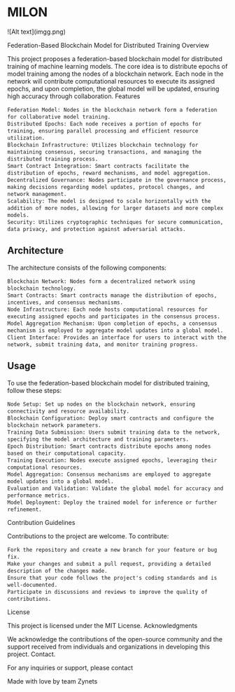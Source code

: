<h1>MILON</h1> ![Alt text](imgg.png)

Federation-Based Blockchain Model for Distributed Training
Overview

This project proposes a federation-based blockchain model for distributed training of machine learning models. The core idea is to distribute epochs of model training among the nodes of a blockchain network. Each node in the network will contribute computational resources to execute its assigned epochs, and upon completion, the global model will be updated, ensuring high accuracy through collaboration.
Features

    Federation Model: Nodes in the blockchain network form a federation for collaborative model training.
    Distributed Epochs: Each node receives a portion of epochs for training, ensuring parallel processing and efficient resource utilization.
    Blockchain Infrastructure: Utilizes blockchain technology for maintaining consensus, securing transactions, and managing the distributed training process.
    Smart Contract Integration: Smart contracts facilitate the distribution of epochs, reward mechanisms, and model aggregation.
    Decentralized Governance: Nodes participate in the governance process, making decisions regarding model updates, protocol changes, and network management.
    Scalability: The model is designed to scale horizontally with the addition of more nodes, allowing for larger datasets and more complex models.
    Security: Utilizes cryptographic techniques for secure communication, data privacy, and protection against adversarial attacks.

<h2>Architecture</h2>

The architecture consists of the following components:

    Blockchain Network: Nodes form a decentralized network using blockchain technology.
    Smart Contracts: Smart contracts manage the distribution of epochs, incentives, and consensus mechanisms.
    Node Infrastructure: Each node hosts computational resources for executing assigned epochs and participates in the consensus process.
    Model Aggregation Mechanism: Upon completion of epochs, a consensus mechanism is employed to aggregate model updates into a global model.
    Client Interface: Provides an interface for users to interact with the network, submit training data, and monitor training progress.

<h2>Usage</h2>

To use the federation-based blockchain model for distributed training, follow these steps:

    Node Setup: Set up nodes on the blockchain network, ensuring connectivity and resource availability.
    Blockchain Configuration: Deploy smart contracts and configure the blockchain network parameters.
    Training Data Submission: Users submit training data to the network, specifying the model architecture and training parameters.
    Epoch Distribution: Smart contracts distribute epochs among nodes based on their computational capacity.
    Training Execution: Nodes execute assigned epochs, leveraging their computational resources.
    Model Aggregation: Consensus mechanisms are employed to aggregate model updates into a global model.
    Evaluation and Validation: Validate the global model for accuracy and performance metrics.
    Model Deployment: Deploy the trained model for inference or further refinement.

Contribution Guidelines

Contributions to the project are welcome. To contribute:

    Fork the repository and create a new branch for your feature or bug fix.
    Make your changes and submit a pull request, providing a detailed description of the changes made.
    Ensure that your code follows the project's coding standards and is well-documented.
    Participate in discussions and reviews to improve the quality of contributions.

License

This project is licensed under the MIT License.
Acknowledgments

We acknowledge the contributions of the open-source community and the support received from individuals and organizations in developing this project.
Contact.

For any inquiries or support, please contact 

<p>Made with love by team Zynets</p>
